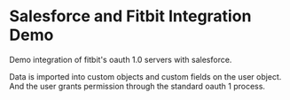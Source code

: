 # Salesforce and Fitbit Integration Demo
Demo integration of fitbit's oauth 1.0 servers with salesforce.

Data is imported into custom objects and custom fields on the user object. And the user grants permission through the standard oauth 1 process.
